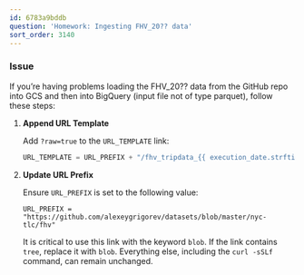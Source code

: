```yaml
---
id: 6783a9bddb
question: 'Homework: Ingesting FHV_20?? data'
sort_order: 3140
---
```


### Issue

If you’re having problems loading the FHV_20?? data from the GitHub repo into GCS and then into BigQuery (input file not of type parquet), follow these steps:

1. **Append URL Template**
   
   Add `?raw=true` to the `URL_TEMPLATE` link:
   
   ```python
   URL_TEMPLATE = URL_PREFIX + "/fhv_tripdata_{{ execution_date.strftime('%Y-%m') }}.parquet?raw=true"
   ```
   
2. **Update URL Prefix**
   
   Ensure `URL_PREFIX` is set to the following value:
   
   ```
   URL_PREFIX = "https://github.com/alexeygrigorev/datasets/blob/master/nyc-tlc/fhv"
   ```
   
   It is critical to use this link with the keyword `blob`. If the link contains `tree`, replace it with `blob`. Everything else, including the `curl -sSLf` command, can remain unchanged.